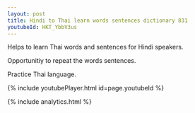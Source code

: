 ```yaml
---
layout: post
title: Hindi to Thai learn words sentences dictionary 831 
youtubeId: HKT_YbbV3us
---
```

 
 
Helps to learn Thai words and sentences for Hindi speakers.

Opportunitiy to repeat the words sentences. 

Practice Thai language. 
 
{% include youtubePlayer.html id=page.youtubeId %}
 
 
{% include analytics.html %}